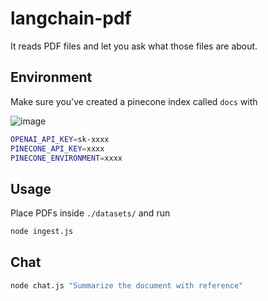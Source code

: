 # langchain-pdf

It reads PDF files and let you ask what those files are about.

## Environment

Make sure you've created a pinecone index called `docs` with

<img alt="image" src="https://user-images.githubusercontent.com/15277233/227839582-aa87a966-4c04-43ec-87cf-e6464928b357.png">

```sh
OPENAI_API_KEY=sk-xxxx
PINECONE_API_KEY=xxxx
PINECONE_ENVIRONMENT=xxxx
```

## Usage

Place PDFs inside `./datasets/` and run

```sh
node ingest.js
```

## Chat

```sh
node chat.js "Summarize the document with reference"
```
